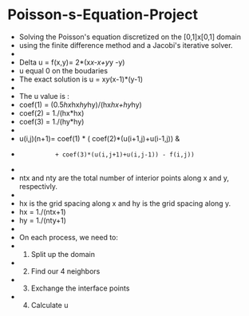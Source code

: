 # Poisson-s-Equation-Project

 *   Solving the Poisson's equation discretized on the [0,1]x[0,1] domain
 *   using the finite difference method and a Jacobi's iterative solver.
 *
 *   Delta u = f(x,y)= 2*(x*x-x+y*y -y)
 *   u equal 0 on the boudaries
 *   The exact solution is u = x*y*(x-1)*(y-1)
 *
 *   The u value is :
 *    coef(1) = (0.5*hx*hx*hy*hy)/(hx*hx+hy*hy)
 *    coef(2) = 1./(hx*hx)
 *    coef(3) = 1./(hy*hy)
 *
 *    u(i,j)(n+1)= coef(1) * (  coef(2)*(u(i+1,j)+u(i-1,j)) &
 *               + coef(3)*(u(i,j+1)+u(i,j-1)) - f(i,j))
 *
 *   ntx and nty are the total number of interior points along x and y, respectivly.
 * 
 *   hx is the grid spacing along x and hy is the grid spacing along y.
 *    hx = 1./(ntx+1)
 *    hy = 1./(nty+1)
 *
 *   On each process, we need to:
 *   1) Split up the domain
 *   2) Find our 4 neighbors
 *   3) Exchange the interface points
 *   4) Calculate u
